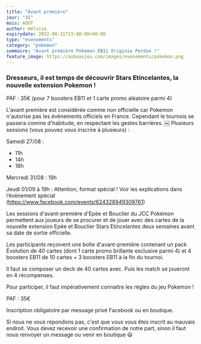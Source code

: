 ```yaml
---
title: "Avant première"
jour: "31"
mois: AOUT
author: Héloïse
expirydate: 2022-08-31T23:00:00+00:00
type: "evenements"
category: "pokemon"
sommaire: "Avant première Pokemon EB11 Originie Perdue !"
feature_image: https://aubeaujeu.com/images/evenements/pokemon.png
---
```

### Dresseurs, il est temps de découvrir Stars Etincelantes, la nouvelle extension Pokemon !

PAF : 35€ (pour 7 boosters EB11 et 1 carte promo aléatoire parmi 4)

L'avant première est considérée comme non officielle car Pokemon n'autorise pas les évènements officiels en France.
Cependant le tournois se passera comme d'habitude, en respectant les gestes barrières.
￼
Plusieurs sessions (vous pouvez vous inscrire à plusieurs) : 

Samedi 27/08 :
- 11h
- 14h
- 18h

Mercredi 31/08 : 19h

Jeudi 01/09 à 19h : Attention, format spécial ! Voir les explications dans l’évènement spécial (https://www.facebook.com/events/624328949309761)

Les sessions d'avant-première d'Epée et Bouclier du JCC Pokémon permettent aux joueurs de se procurer et de jouer avec des cartes de la nouvelle extension Epée et Bouclier Stars Etincelantes deux semaines avant sa date de sortie officielle.

Les participants reçoivent une boîte d'avant-première contenant un pack Évolution de 40 cartes (dont 1 carte promo brillante exclusive parmi 4) et 4 boosters EB11 de 10 cartes + 3 boosters EB11 à la fin du tournoi.

Il faut se composer un deck de 40 cartes avec. Puis les match se joueront en 4 récompenses.

Pour participer, il faut impérativement connaitre les règles du jeu Pokemon !

PAF : 35€

Inscription obligatoire par message privé Facebook ou en boutique.

Si nous ne vous répondons pas, c'est que vous vous êtes inscrit au mauvais endroit. Vous devez recevoir une confirmation de notre part, sinon il faut nous renvoyer un message ou venir en boutique 😃
